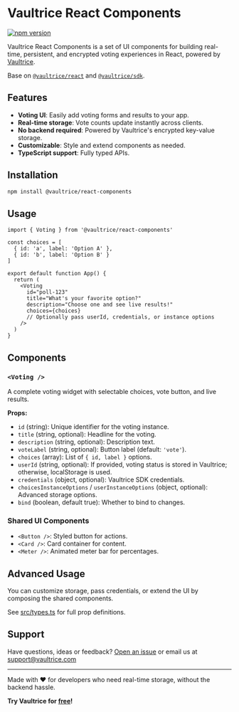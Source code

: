 # Vaultrice React Components

<!-- [![Tests](https://github.com/vaultrice/react-components/workflows/node/badge.svg)](https://github.com/vaultrice/react-components/actions?query=workflow%3Anode) -->
[![npm version](https://img.shields.io/npm/v/@vaultrice/react-components.svg?style=flat-square)](https://www.npmjs.com/package/@vaultrice/react-components)

Vaultrice React Components is a set of UI components for building real-time, persistent, and encrypted voting experiences in React, powered by [Vaultrice](https://www.vaultrice.com).

Base on [`@vaultrice/react`](https://github.com/vaultrice/react) and [`@vaultrice/sdk`](https://github.com/vaultrice/sdk).

## Features

- **Voting UI**: Easily add voting forms and results to your app.
- **Real-time storage**: Vote counts update instantly across clients.
- **No backend required**: Powered by Vaultrice's encrypted key-value storage.
- **Customizable**: Style and extend components as needed.
- **TypeScript support**: Fully typed APIs.

## Installation

```bash
npm install @vaultrice/react-components
```

## Usage

```tsx
import { Voting } from '@vaultrice/react-components'

const choices = [
  { id: 'a', label: 'Option A' },
  { id: 'b', label: 'Option B' }
]

export default function App() {
  return (
    <Voting
      id="poll-123"
      title="What's your favorite option?"
      description="Choose one and see live results!"
      choices={choices}
      // Optionally pass userId, credentials, or instance options
    />
  )
}
```

## Components

### `<Voting />`

A complete voting widget with selectable choices, vote button, and live results.

**Props:**

- `id` (string): Unique identifier for the voting instance.
- `title` (string, optional): Headline for the voting.
- `description` (string, optional): Description text.
- `voteLabel` (string, optional): Button label (default: `'vote'`).
- `choices` (array): List of `{ id, label }` options.
- `userId` (string, optional): If provided, voting status is stored in Vaultrice; otherwise, localStorage is used.
- `credentials` (object, optional): Vaultrice SDK credentials.
- `choicesInstanceOptions` / `userInstanceOptions` (object, optional): Advanced storage options.
- `bind` (boolean, default true): Whether to bind to changes.

### Shared UI Components

- `<Button />`: Styled button for actions.
- `<Card />`: Card container for content.
- `<Meter />`: Animated meter bar for percentages.

## Advanced Usage

You can customize storage, pass credentials, or extend the UI by composing the shared components.

See [src/types.ts](src/types.ts) for full prop definitions.


## Support

Have questions, ideas or feedback? [Open an issue](https://github.com/vaultrice/react) or email us at [support@vaultrice.com](mailto:support@vaultrice.com)

---

Made with ❤️ for developers who need real-time storage, without the backend hassle.

**Try Vaultrice for [free](https://www.vaultrice.app/register)!**

